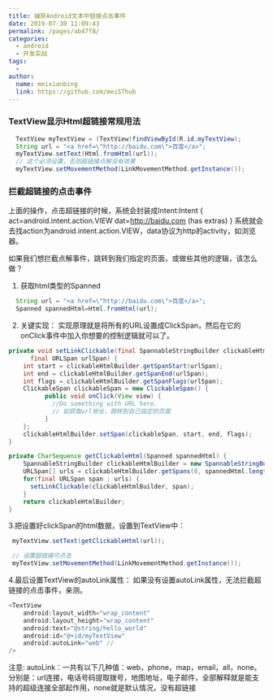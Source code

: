 ```yaml
---
title: 捕获Android文本中链接点击事件
date: 2019-07-30 11:09:43
permalink: /pages/ab47f8/
categories:
  - android
  - 开发实战
tags:
  - 
author: 
  name: meixianbing
  link: https://github.com/meiSThub
---
```

### TextView显示Html超链接常规用法
``` java
  TextView myTextView = (TextView)findViewById(R.id.myTextView);
  String url = "<a href=\"http://baidu.com\">百度</a>";
  myTextView.setText(Html.fromHtml(url));
  // 这个必须设置，否则超链接点解没有效果
  myTextView.setMovementMethod(LinkMovementMethod.getInstance());
```
### 拦截超链接的点击事件
  上面的操作，点击超链接的时候，系统会封装成Intent:Intent { act=android.intent.action.VIEW dat=http://baidu.com (has extras) }
  系统就会去找action为android.intent.action.VIEW，data协议为http的activity，如浏览器。

  如果我们想拦截点解事件，跳转到我们指定的页面，或做些其他的逻辑，该怎么做？

1. 获取html类型的Spanned
``` java
  String url = "<a href=\"http://baidu.com\">百度</a>";
  Spanned spannedHtml=Html.fromHtml(url);
```
2. 关键实现：
   实现原理就是将所有的URL设置成ClickSpan，然后在它的onClick事件中加入你想要的控制逻辑就可以了。
``` java
private void setLinkClickable(final SpannableStringBuilder clickableHtmlBuilder,
      final URLSpan urlSpan) {
    int start = clickableHtmlBuilder.getSpanStart(urlSpan);
    int end = clickableHtmlBuilder.getSpanEnd(urlSpan);
    int flags = clickableHtmlBuilder.getSpanFlags(urlSpan);
    ClickableSpan clickableSpan = new ClickableSpan() {
          public void onClick(View view) {
            //Do something with URL here.
            // 如获取url地址，跳转到自己指定的页面
          }
    };
    clickableHtmlBuilder.setSpan(clickableSpan, start, end, flags);
}

private CharSequence getClickableHtml(Spanned spannedHtml) {
    SpannableStringBuilder clickableHtmlBuilder = new SpannableStringBuilder(spannedHtml);
    URLSpan[] urls = clickableHtmlBuilder.getSpans(0, spannedHtml.length(), URLSpan.class);
    for(final URLSpan span : urls) {
      setLinkClickable(clickableHtmlBuilder, span);
    }
    return clickableHtmlBuilder;
}
```

3.把设置好clickSpan的html数据，设置到TextView中：
``` java
 myTextView.setText(getClickableHtml(url));

 // 设置超链接可点击
 myTextView.setMovementMethod(LinkMovementMethod.getInstance());
```

4.最后设置TextView的autoLink属性：
  如果没有设置autoLink属性，无法拦截超链接的点击事件，亲测。
``` java
<TextView
    android:layout_width="wrap_content"
    android:layout_height="wrap_content"
    android:text="@string/hello_world"
    android:id="@+id/myTextView"
    android:autoLink="web" //
/>
```
注意:
    autoLink：一共有以下几种值：web，phone，map，email，all，none。
分别是：url连接，电话号码提取拨号，地图地址，电子邮件，全部解释就是能支持的超级连接全部起作用，none就是默认情况，没有超链接
